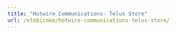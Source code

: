 ```yaml
---
title: "Hotwire Communications- Telus Store"
url: /etobicoke/hotwire-communications-telus-store/
---
```

